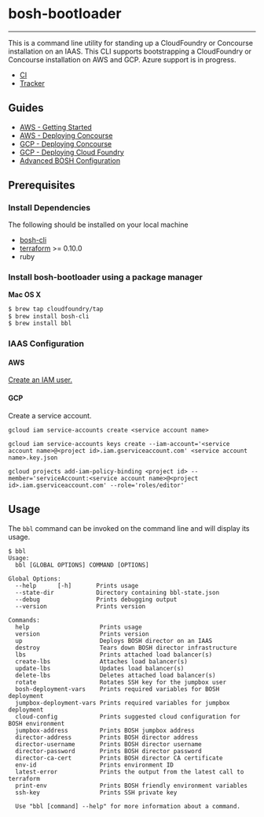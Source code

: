 # bosh-bootloader
---

This is a command line utility for standing up a CloudFoundry or Concourse installation
on an IAAS. This CLI supports bootstrapping a CloudFoundry or Concourse installation on
AWS and GCP. Azure support is in progress.

* [CI](https://wings.concourse.ci/teams/cf-infrastructure/pipelines/bosh-bootloader)
* [Tracker](https://www.pivotaltracker.com/n/projects/1488988)

## Guides

- [AWS - Getting Started](docs/getting-started-aws.md)
- [AWS - Deploying Concourse](docs/concourse-aws.md)
- [GCP - Deploying Concourse](docs/concourse-gcp.md)
- [GCP - Deploying Cloud Foundry](https://github.com/cloudfoundry/cf-deployment/blob/master/gcp-deployment-guide.md)
- [Advanced BOSH Configuration](docs/advanced.md)

## Prerequisites

### Install Dependencies

The following should be installed on your local machine
- [bosh-cli](https://bosh.io/docs/cli-v2.html)
- [terraform](https://www.terraform.io/downloads.html) >= 0.10.0
- ruby

### Install bosh-bootloader using a package manager

**Mac OS X**

```sh
$ brew tap cloudfoundry/tap
$ brew install bosh-cli
$ brew install bbl
```

### IAAS Configuration

#### AWS

[Create an IAM user.](docs/getting-started-aws.md#creating-an-iam-user)

#### GCP

Create a service account.

```
gcloud iam service-accounts create <service account name>

gcloud iam service-accounts keys create --iam-account='<service account name>@<project id>.iam.gserviceaccount.com' <service account name>.key.json

gcloud projects add-iam-policy-binding <project id> --member='serviceAccount:<service account name>@<project id>.iam.gserviceaccount.com' --role='roles/editor'
```

## Usage

The `bbl` command can be invoked on the command line and will display its usage.

```
$ bbl
Usage:
  bbl [GLOBAL OPTIONS] COMMAND [OPTIONS]

Global Options:
  --help      [-h]       Prints usage
  --state-dir            Directory containing bbl-state.json
  --debug                Prints debugging output
  --version              Prints version

Commands:
  help                    Prints usage
  version                 Prints version
  up                      Deploys BOSH director on an IAAS
  destroy                 Tears down BOSH director infrastructure
  lbs                     Prints attached load balancer(s)
  create-lbs              Attaches load balancer(s)
  update-lbs              Updates load balancer(s)
  delete-lbs              Deletes attached load balancer(s)
  rotate                  Rotates SSH key for the jumpbox user
  bosh-deployment-vars    Prints required variables for BOSH deployment
  jumpbox-deployment-vars Prints required variables for jumpbox deployment
  cloud-config            Prints suggested cloud configuration for BOSH environment
  jumpbox-address         Prints BOSH jumpbox address
  director-address        Prints BOSH director address
  director-username       Prints BOSH director username
  director-password       Prints BOSH director password
  director-ca-cert        Prints BOSH director CA certificate
  env-id                  Prints environment ID
  latest-error            Prints the output from the latest call to terraform
  print-env               Prints BOSH friendly environment variables
  ssh-key                 Prints SSH private key

  Use "bbl [command] --help" for more information about a command.
```
